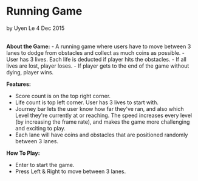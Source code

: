 # Running Game

by Uyen Le 4 Dec 2015

<br/>
<b>About the Game:</b>
- A running game where users have to move between 3 lanes to dodge from obstacles and collect as much coins as possible.
- User has 3 lives. Each life is deducted if player hits the obstacles.
- If all lives are lost, player loses.
- If player gets to the end of the game without dying, player wins.


<b>Features:</b>
- Score count is on the top right corner.
- Life count is top left corner. User has 3 lives to start with.
- Journey bar lets the user know how far they've ran, and also which Level they're currently at or reaching. The speed increases every level (by increasing the frame rate), and makes the game more challenging and exciting to play.
- Each lane will have coins and obstacles that are positioned randomly between 3 lanes.


<b>How To Play:</b>
- Enter to start the game.
- Press Left & Right to move between 3 lanes.

